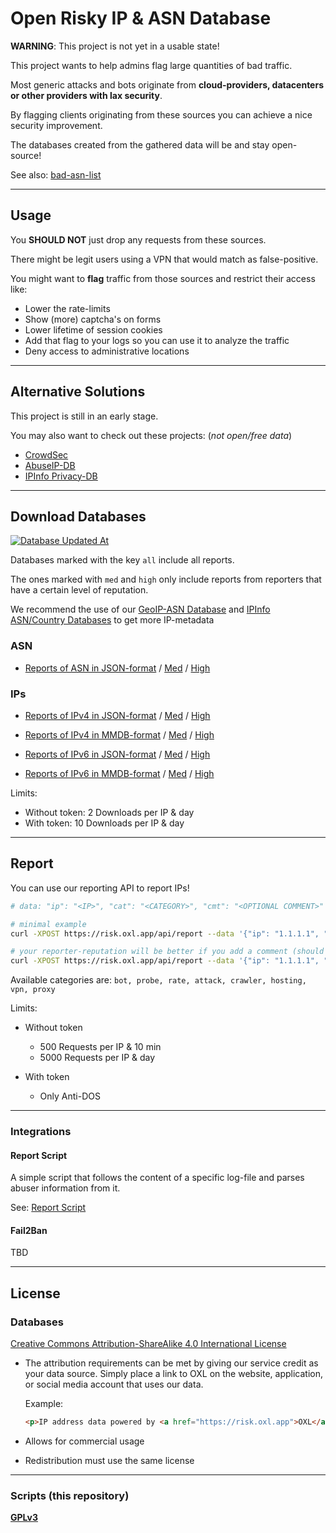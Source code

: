 # Open Risky IP & ASN Database

**WARNING**: This project is not yet in a usable state!

This project wants to help admins flag large quantities of bad traffic.

Most generic attacks and bots originate from **cloud-providers, datacenters or other providers with lax security**.

By flagging clients originating from these sources you can achieve a nice security improvement.

The databases created from the gathered data will be and stay open-source!

See also: [bad-asn-list](https://github.com/brianhama/bad-asn-list)

----

## Usage

You **SHOULD NOT** just drop any requests from these sources.

There might be legit users using a VPN that would match as false-positive.

You might want to **flag** traffic from those sources and restrict their access like:

* Lower the rate-limits
* Show (more) captcha's on forms
* Lower lifetime of session cookies
* Add that flag to your logs so you can use it to analyze the traffic
* Deny access to administrative locations

----

## Alternative Solutions

This project is still in an early stage.

You may also want to check out these projects: (*not open/free data*)

* [CrowdSec](https://www.crowdsec.net/)
* [AbuseIP-DB](https://www.abuseipdb.com/)
* [IPInfo Privacy-DB](https://ipinfo.io/products/proxy-vpn-detection-api)

----

## Download Databases

[![Database Updated At](https://risk.oxl.app/file/updated_at.svg)](https://risk.oxl.app/file/updated_at.svg)

Databases marked with the key `all` include all reports.

The ones marked with `med` and `high` only include reports from reporters that have a certain level of reputation.

We recommend the use of our [GeoIP-ASN Database](https://github.com/O-X-L/geoip-asn) and [IPInfo ASN/Country Databases](https://ipinfo.io/products/free-ip-database) to get more IP-metadata

### ASN

* [Reports of ASN in JSON-format](https://risk.oxl.app/file/risk_asn_all.json.zip) / [Med](https://risk.oxl.app/file/risk_asn_med.json.zip)  / [High](https://risk.oxl.app/file/risk_asn_high.json.zip)

### IPs

* [Reports of IPv4 in JSON-format](https://risk.oxl.app/file/risk_ip4_all.json.zip) / [Med](https://risk.oxl.app/file/risk_ip4_med.json.zip) / [High](https://risk.oxl.app/file/risk_ip4_high.json.zip)

* [Reports of IPv4 in MMDB-format](https://risk.oxl.app/file/risk_ip4_all.mmdb.zip) / [Med](https://risk.oxl.app/file/risk_ip4_med.mmdb.zip) / [High](https://risk.oxl.app/file/risk_ip4_high.mmdb.zip)

* [Reports of IPv6 in JSON-format](https://risk.oxl.app/file/risk_ip6_all.json.zip) / [Med](https://risk.oxl.app/file/risk_ip6_med.json.zip) / [High](https://risk.oxl.app/file/risk_ip6_high.json.zip)

* [Reports of IPv6 in MMDB-format](https://risk.oxl.app/file/risk_ip6_all.mmdb.zip) / [Med](https://risk.oxl.app/file/risk_ip6_med.mmdb.zip) / [High](https://risk.oxl.app/file/risk_ip6_high.mmdb.zip)



Limits:

* Without token: 2 Downloads per IP & day
* With token: 10 Downloads per IP & day

----

## Report

You can use our reporting API to report IPs!

```bash
# data: "ip": "<IP>", "cat": "<CATEGORY>", "cmt": "<OPTIONAL COMMENT>"

# minimal example
curl -XPOST https://risk.oxl.app/api/report --data '{"ip": "1.1.1.1", "cat": "bot"}' -H 'Content-Type: application/json'

# your reporter-reputation will be better if you add a comment (should not exceed 100 characters)
curl -XPOST https://risk.oxl.app/api/report --data '{"ip": "1.1.1.1", "cat": "attack", "cmt": "Form abuse"}' -H 'Content-Type: application/json'
```

Available categories are: `bot, probe, rate, attack, crawler, hosting, vpn, proxy`

Limits:

* Without token
  * 500 Requests per IP & 10 min
  * 5000 Requests per IP & day

* With token
  * Only Anti-DOS

----

### Integrations

#### Report Script

A simple script that follows the content of a specific log-file and parses abuser information from it.

See: [Report Script](https://github.com/O-X-L/risk-db/blob/latest/report_script/README.md)


#### Fail2Ban

TBD

----

## License

### Databases

[Creative Commons Attribution-ShareAlike 4.0 International License](https://creativecommons.org/licenses/by-sa/4.0/)

* The attribution requirements can be met by giving our service credit as your data source. Simply place a link to OXL on the website, application, or social media account that uses our data.

  Example:

  ```html
  <p>IP address data powered by <a href="https://risk.oxl.app">OXL</a></p>

  ```

* Allows for commercial usage

* Redistribution must use the same license

----

### Scripts (this repository)

**[GPLv3](https://www.gnu.org/licenses/gpl-3.0.en.html)**

